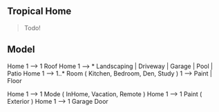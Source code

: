 Tropical Home
-------------
>Todo!

Model
-----
Home 1 --> 1 Roof
Home 1 --> * Landscaping | Driveway | Garage | Pool | Patio
Home 1 --> 1..* Room ( Kitchen, Bedroom, Den, Study ) 1 --> Paint | Floor

Home 1 --> 1 Mode ( InHome, Vacation, Remote )
Home 1 --> 1 Paint ( Exterior )
Home 1 --> 1 Garage Door